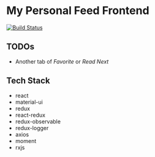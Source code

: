 # My Personal Feed Frontend
[![Build Status](https://travis-ci.org/lpx1233/personal-feed-frontend.svg?branch=master)](https://travis-ci.org/lpx1233/personal-feed-frontend)

## TODOs
* Another tab of *Favorite* or *Read Next*

## Tech Stack
* react
* material-ui
* redux
* react-redux
* redux-observable
* redux-logger
* axios
* moment
* rxjs